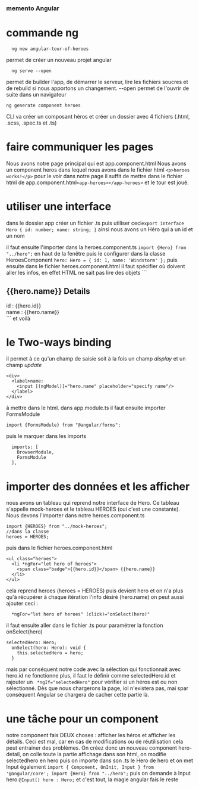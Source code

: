### memento Angular

# commande ng
```
  ng new angular-tour-of-heroes
```
permet de créer un nouveau projet angular

```
  ng serve --open
```
permet de builder l'app, de démarrer le serveur, lire les fichiers soucres et de rebuild si nous apportons un changement. --open permet de l'ouvrir de suite dans un navigateur

```
ng generate component heroes
```
CLI va créer un composant héros et créer un dossier avec 4 fichiers (.html, .scss, .spec.ts et .ts)

# faire communiquer les pages
Nous avons notre page principal qui est app.component.html
Nous avons un component heros dans lequel nous avons dans le fichier html
```<p>heroes works!</p>```
pour le voir dans notre page il suffit de mettre dans le fichier html de app.component.html```<app-heroes></app-heroes>``` et le tour est joué.

# utiliser une interface
dans le dossier app créer un fichier .ts puis utiliser ceci```export interface Hero {
  id: number;
  name: string;
}``` ainsi nous avons un Héro qui a un id et un nom

il faut ensuite l'importer dans la heroes.component.ts ```import {Hero} from "../hero";``` en haut de la fenêtre puis le configurer dans la classe HeroesComponent ```hero: Hero = {
    id: 1,
    name: 'Windstorm'
  };``` puis ensuite dans le fichier heroes.component.html il faut spécifier où doivent aller les infos, en effet HTML ne sait pas lire des objets ```<h2>{{hero.name}} Details</h2>
<div><span>id : </span>{{hero.id}}</div>
<div><span>name : </span>{{hero.name}}</div>``` et voilà

# le Two-ways binding
il permet à ce qu'un champ de saisie soit à la fois un champ *display* et un champ *update*

```
<div>
  <label>name:
    <input [(ngModel)]="hero.name" placeholder="specify name"/>
  </label>
</div>
```
à mettre dans le html.
dans app.module.ts il faut ensuite importer FormsModule 
```
import {FormsModule} from "@angular/forms";
```
puis le marquer dans les imports
```
  imports: [
    BrowserModule,
    FormsModule
  ],
```

# importer des données et les afficher
nous avons un tableau qui reprend notre interface de Hero. Ce tableau s'appelle mock-heroes et le tableau HEROES (oui c'est une constante). Nous devons l'importer dans notre heroes.component.ts 
```
import {HEROES} from "../mock-heroes";
//dans la classe
heroes = HEROES;
```
puis dans le fichier heroes.component.html
```
<ul class="heroes">
  <li *ngFor="let hero of heroes">
    <span class="badge">{{hero.id}}</span> {{hero.name}}
  </li>
</ul>
```
cela reprend heroes (heroes = HEROES) puis devient hero et on n'a plus qu'à récupérer à chaque itération l'info désiré (hero.name)
on peut aussi ajouter  ceci :
```
  *ngFor="let hero of heroes" (click)="onSelect(hero)"
```
il faut ensuite aller dans le fichier .ts pour paramétrer la fonction onSelect(hero)
```
selectedHero: Hero;
  onSelect(hero: Hero): void {
    this.selectedHero = hero;
  }
```
mais par conséquent notre code avec la sélection qui fonctionnait avec hero.id ne fonctionne plus, il faut le définir comme selectedHero.id
et rajouter un ``` *ngIf="selectedHero"``` pour vérifier si un héros est ou non sélectionné. Dès que nous chargerons la page, iol n'existera pas, mai spar conséquent Angular se chargera de cacher cette partie là.

# une tâche pour un component
notre component fais DEUX choses : afficher les héros et afficher les détails. Ceci est mal, car en cas de modifications ou de réutilisation cela peut entrainer des problèmes. On créez donc un nouveau component hero-detail, on colle toute la partie affichage dans son html, on modifie selectedhero en hero puis on importe dans son .ts le Hero de hero et on met Input également ```import { Component, OnInit, Input } from '@angular/core';
import {Hero} from "../hero";```
puis on demande à Input hero ``` @Input() hero : Hero; ```
et c'est tout, la magie angular fais le reste
